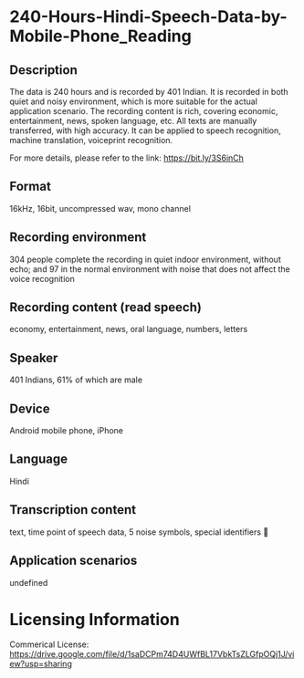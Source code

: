 # 240-Hours-Hindi-Speech-Data-by-Mobile-Phone_Reading


## Description
The data is 240 hours and is recorded by 401 Indian. It is recorded in both quiet and noisy environment, which is more suitable for the actual application scenario. The recording content is rich, covering economic, entertainment, news, spoken language, etc. All texts are manually transferred, with high accuracy. It can be applied to speech recognition, machine translation, voiceprint recognition.

For more details, please refer to the link: https://bit.ly/3S6inCh

## Format
16kHz, 16bit, uncompressed wav, mono channel

## Recording environment
304 people complete the recording in quiet indoor environment, without echo; and 97 in the normal environment with noise that does not affect the voice recognition

## Recording content (read speech)
economy, entertainment, news, oral language, numbers, letters

## Speaker
401 Indians, 61% of which are male

## Device
Android mobile phone, iPhone

## Language
Hindi

## Transcription content
text, time point of speech data, 5 noise symbols, special identifiers 

## Application scenarios
undefined

# Licensing Information
Commerical License: https://drive.google.com/file/d/1saDCPm74D4UWfBL17VbkTsZLGfpOQj1J/view?usp=sharing
